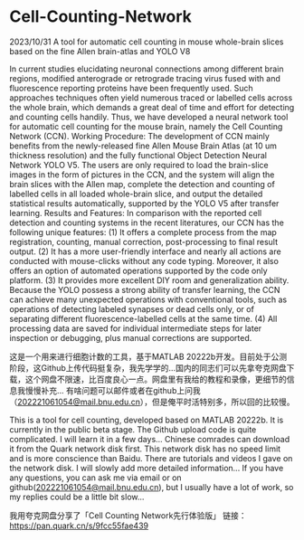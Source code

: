 # Cell-Counting-Network
2023/10/31
A tool for automatic cell counting in mouse whole-brain slices based on the fine Allen brain-atlas and YOLO V8

In current studies elucidating neuronal connections among different brain regions, modified anterograde or retrograde tracing virus fused with and fluorescence reporting proteins have been frequently used. Such approaches techniques often yield numerous traced or labelled cells across the whole brain, which demands a great deal of time and effort for detecting and counting cells handily. Thus, we have developed a neural network tool for automatic cell counting for the mouse brain, namely the Cell Counting Network (CCN). Working Procedure: The development of CCN mainly benefits from the newly-released fine Allen Mouse Brain Atlas (at 10 um thickness resolution) and the fully functional Object Detection Neural Network YOLO V5. The users are only required to load the brain-slice images in the form of pictures in the CCN, and the system will align the brain slices with the Allen map, complete the detection and counting of labelled cells in all loaded whole-brain slice, and output the detailed statistical results automatically, supported by the YOLO V5 after transfer learning. Results and Features: In comparison with the reported cell detection and counting systems in the recent literatures, our CCN has the following unique features: (1) It offers a complete process from the map registration, counting, manual correction, post-processing to final result output. (2) It has a more user-friendly interface and nearly all actions are conducted with mouse-clicks without any code typing. Moreover, it also offers an option of automated operations supported by the code only platform. (3) It provides more excellent DIY room and generalization ability. Because the YOLO possess a strong ability of transfer learning, the CCN can achieve many unexpected operations with conventional tools, such as operations of detecting labeled synapses or dead cells only, or of separating different fluorescence-labelled cells at the same time. (4) All processing data are saved for individual intermediate steps for later inspection or debugging, plus manual corrections are supported.

这是一个用来进行细胞计数的工具，基于MATLAB 20222b开发。目前处于公测阶段，这Github上传代码挺复杂，我先学学的...国内的同志们可以先拿夸克网盘下载，这个网盘不限速，比百度良心一点。网盘里有我给的教程和录像，更细节的信息我慢慢补充...
有啥问题可以邮件或者在github上问我（202221061054@mail.bnu.edu.cn），但是俺平时活特别多，所以回的比较慢。

This is a tool for cell counting, developed based on MATLAB 20222b. It is currently in the public beta stage. The Github upload code is quite complicated. I will learn it in a few days... Chinese comrades can download it from the Quark network disk first. This network disk has no speed limit and is more conscience than Baidu. There are tutorials and videos I gave on the network disk. I will slowly add more detailed information...
If you have any questions, you can ask me via email or on github(202221061054@mail.bnu.edu.cn), but I usually have a lot of work, so my replies could be a little bit slow...

我用夸克网盘分享了「Cell Counting Network先行体验版」 链接：https://pan.quark.cn/s/9fcc55fae439
